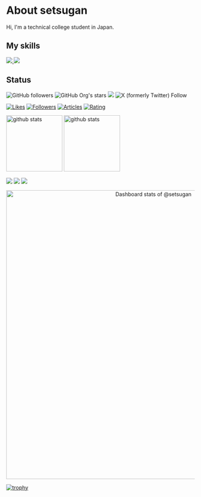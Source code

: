 # About setsugan

Hi, I'm a technical college student in Japan.

## My skills

<p align="left">
  <!-- ダークモード用 -->
  <a href="https://skillicons.dev#gh-dark-mode-only">
    <img src="https://skillicons.dev/icons?i=py,js,ts,html,css,react&theme=dark#gh-dark-mode-only" />
  </a>

  <!-- ライトモード用 -->
  <a href="https://skillicons.dev#gh-light-mode-only">
    <img src="https://skillicons.dev/icons?i=py,js,ts,html,css,react&theme=light#gh-light-mode-only" />
  </a>
</p>

## Status

![GitHub followers](https://img.shields.io/github/followers/setsugan?style=flat)
![GitHub Org's stars](https://img.shields.io/github/stars/setsugan?style=flat)
![](https://komarev.com/ghpvc/?username=setsugan)
![X (formerly Twitter) Follow](https://img.shields.io/twitter/follow/setsugan2?style=flat)

[![Likes](https://badgen.org/img/zenn/setsugan/likes?style=plastic)](https://zenn.dev/setsugan)
[![Followers](https://badgen.org/img/zenn/setsugan/followers?style=plastic)](https://zenn.dev/setsugan)
[![Articles](https://badgen.org/img/zenn/setsugan/articles?style=plastic)](https://zenn.dev/setsugan)
[![Rating](https://badgen.org/img/atcoder/setsugan/rating/algorithm?style=plastic)](https://atcoder.jp/users/setsugan?contestType=algo)

<p align="left">
  <a href="https://github.com/anuraghazra/github-readme-stats"><img alt="github stats" height="150px" src="https://github-readme-stats.vercel.app/api?username=setsugan&count_private=true&show_icons=true&custom_title=GitHub%20Stats&hide_border=true&theme=transparent" /></a>
  <a href="https://github.com/DenverCoder1/github-readme-streak-stats"><img alt="github stats" height="150px" src="https://github-readme-streak-stats.herokuapp.com/?user=setsugan&theme=transparent&hide_border=true" /></a>
</p>

[![](http://github-profile-summary-cards.vercel.app/api/cards/repos-per-language?username=setsugan&theme=transparent)](https://github.com/vn7n24fzkq/github-profile-summary-cards)
[![](http://github-profile-summary-cards.vercel.app/api/cards/most-commit-language?username=setsugan&theme=transparent)](https://github.com/vn7n24fzkq/github-profile-summary-cards)
[![](https://github-readme-stats.vercel.app/api/top-langs/?username=setsugan&layout=compact&count_private=true&show_icons=true&theme=transparent&hide_border=true)](https://github.com/anuraghazra/github-readme-stats)

<!-- Copy-paste in your Readme.md file -->

<a href="https://next.ossinsight.io/widgets/official/compose-user-dashboard-stats?user_id=199357749" target="_blank" style="display: block" align="center">
  <picture>
    <source media="(prefers-color-scheme: dark)" srcset="https://next.ossinsight.io/widgets/official/compose-user-dashboard-stats/thumbnail.png?user_id=199357749&image_size=auto&color_scheme=dark" width="771" height="auto">
    <img alt="Dashboard stats of @setsugan" src="https://next.ossinsight.io/widgets/official/compose-user-dashboard-stats/thumbnail.png?user_id=199357749&image_size=auto&color_scheme=light" width="771" height="auto">
  </picture>
</a>

<!-- Made with [OSS Insight](https://ossinsight.io/) -->

[![trophy](https://github-profile-trophy.vercel.app/?username=setsugan&no-frame=true&no-bg=true&theme=onedark)](https://github.com/ryo-ma/github-profile-trophy)
